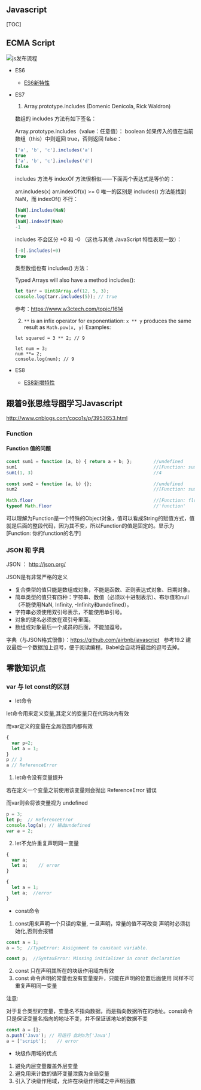 ## Javascript

[TOC]

## ECMA Script
![js发布流程](./t39-0.png)

* ES6
  * [ES6新特性](http://imweb.io/topic/55e330d6771670e207a16bbb)
* ES7
  1. Array.prototype.includes (Domenic Denicola, Rick Waldron)

    数组的 includes 方法有如下签名：

    Array.prototype.includes（value：任意值）： boolean
    如果传入的值在当前数组（this）中则返回 true，否则返回 false：
    ```js
    ['a', 'b', 'c'].includes('a')
    true
    ['a', 'b', 'c'].includes('d')
    false
    ```
    includes 方法与 indexOf 方法很相似——下面两个表达式是等价的：

    arr.includes(x)
    arr.indexOf(x) >= 0
    唯一的区别是 includes() 方法能找到 NaN，而 indexOf() 不行：
    ```js
    [NaN].includes(NaN)
    true
    [NaN].indexOf(NaN)
    -1
    ```
    includes 不会区分 +0 和 -0 （这也与其他 JavaScript 特性表现一致）：

    ```js
    [-0].includes(+0)
    true
    ```
    类型数组也有 includes() 方法：

    Typed Arrays will also have a method includes():
    ```js
    let tarr = Uint8Array.of(12, 5, 3);
    console.log(tarr.includes(5)); // true
    ```
    参考：https://www.w3ctech.com/topic/1614

  2. `**` is an infix operator for exponentiation:
    `x ** y` produces the same result as `Math.pow(x, y)`
    Examples:
    ```
    let squared = 3 ** 2; // 9

    let num = 3;
    num **= 2;
    console.log(num); // 9
    ```
* ES8
  * [ES8新增特性](https://zhuanlan.zhihu.com/p/27844393)

## 跟着9张思维导图学习Javascript
http://www.cnblogs.com/coco1s/p/3953653.html

### Function

#### Function 值的问题

```js
const sum1 = function (a, b) { return a + b; };        //undefined   
sum1                                                   //[Function: sum]  
sum1(1, 3)                                             //4  
  
const sum2 = function (a, b) {};                       //undefined  
sum2                                                   //[Function: sum2]  
  
Math.floor                                             //[Function: floor]  
typeof Math.floor                                      //'function'  
```

可以理解为Function是一个特殊的Object对象，值可以看成String的赋值方式，值就是后面的整段代码，因为其不变，所以Function的值是固定的。显示为[Function: 你的function的名字] 


### JSON 和 字典

JSON ： http://json.org/

JSON是有非常严格的定义

* 复合类型的值只能是数组或对象，不能是函数、正则表达式对象、日期对象。
* 简单类型的值只有四种：字符串、数值（必须以十进制表示）、布尔值和null（不能使用NaN, Infinity, -Infinity和undefined）。
* 字符串必须使用双引号表示，不能使用单引号。
* 对象的键名必须放在双引号里面。
* 数组或对象最后一个成员的后面，不能加逗号。

字典（与JSON格式很像）：https://github.com/airbnb/javascript   参考19.2
建议最后一个数据加上逗号，便于阅读编程。Babel会自动将最后的逗号去掉。

## 零散知识点

### var 与 let const的区别

* let命令

let命令用来定义变量,其定义的变量只在代码块内有效

而var定义的变量在全局范围内都有效

```js
{
  var p=2;
  let a = 1;
}
p // 2
a // ReferenceError
```

1. let命令没有变量提升

若在定义一个变量之前使用该变量则会抛出 ReferenceError 错误

而var则会将该变量视为 undefined

```js
p = 3;
let p;  // ReferenceError
console.log(a); // 输出undefined
var a = 2;
```

2. let不允许重复声明同一变量

```js
{
  var a;
  let a;    // error
}

{
  let a = 1;
  let a;  //error
}
```

* const命令

1. const用来声明一个只读的常量, 一旦声明，常量的值不可改变
声明时必须初始化,否则会报错

```js
const a = 1;
a = 5;  //TypeError: Assignment to constant variable.

const p;  //SyntaxError: Missing initializer in const declaration
```
2. const 只在声明其所在的块级作用域内有效
3. const 命令声明的常量也没有变量提升，只能在声明的位置后面使用
同样不可重复声明同一变量

注意:

对于复合类型的变量，变量名不指向数据，而是指向数据所在的地址。const命令只是保证变量名指向的地址不变，并不保证该地址的数据不变

```js
const a = [];
a.push('Java'); // 可运行 此时a为['Java']
a = ['script'];    // error
```

* 块级作用域的优点

1. 避免内层变量覆盖外层变量
2. 避免用来计数的循环变量泄露为全局变量
3. 引入了块级作用域，允许在块级作用域之中声明函数


[1]: [2017面试分享（js面试题记录）](https://segmentfault.com/a/1190000013827826?utm_source=weekly&utm_medium=email&utm_campaign=email_weekly)